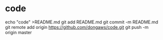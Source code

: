 # code
echo "code" >README.md
git add README.md
git commit -m README.md
git remote add origin https://github.com/dongaws/code.git
git push -m origin master
